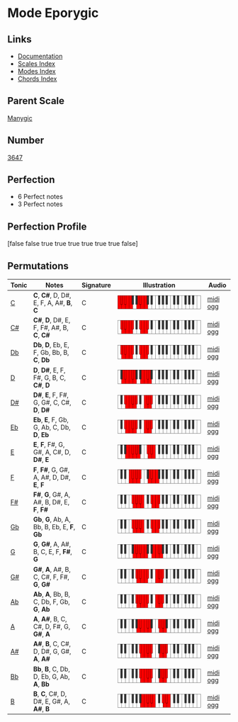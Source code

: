 # Mode Eporygic

## Links

- [Documentation](index.md)
- [Scales Index](Scales.md)
- [Modes Index](Modes.md)
- [Chords Index](Chords.md)

## Parent Scale

[Manygic](ScaleManygic.md)

## Number

[3647](https://ianring.com/musictheory/scales/3647)

## Perfection

- 6 Perfect notes
- 3 Perfect notes

## Perfection Profile

[false false true true true true true true false]

## Permutations

| Tonic | Notes | Signature | Illustration | Audio |
|-------|-------|-----------|--------------|-------|
| [C](ModeCNaturalEporygic.md) | **C**, **C#**, D, D#, E, F, A, A#, **B**, **C** | C | ![CNaturalEporygic](ModeCNaturalEporygic.png) | [midi](ModeCNaturalEporygic.mid) [ogg](ModeCNaturalEporygic.ogg) |
| [C#](ModeCSharpEporygic.md) | **C#**, **D**, D#, E, F, F#, A#, B, **C**, **C#** | C | ![CSharpEporygic](ModeCSharpEporygic.png) | [midi](ModeCSharpEporygic.mid) [ogg](ModeCSharpEporygic.ogg) |
| [Db](ModeDFlatEporygic.md) | **Db**, **D**, Eb, E, F, Gb, Bb, B, **C**, **Db** | C | ![DFlatEporygic](ModeDFlatEporygic.png) | [midi](ModeDFlatEporygic.mid) [ogg](ModeDFlatEporygic.ogg) |
| [D](ModeDNaturalEporygic.md) | **D**, **D#**, E, F, F#, G, B, C, **C#**, **D** | C | ![DNaturalEporygic](ModeDNaturalEporygic.png) | [midi](ModeDNaturalEporygic.mid) [ogg](ModeDNaturalEporygic.ogg) |
| [D#](ModeDSharpEporygic.md) | **D#**, **E**, F, F#, G, G#, C, C#, **D**, **D#** | C | ![DSharpEporygic](ModeDSharpEporygic.png) | [midi](ModeDSharpEporygic.mid) [ogg](ModeDSharpEporygic.ogg) |
| [Eb](ModeEFlatEporygic.md) | **Eb**, **E**, F, Gb, G, Ab, C, Db, **D**, **Eb** | C | ![EFlatEporygic](ModeEFlatEporygic.png) | [midi](ModeEFlatEporygic.mid) [ogg](ModeEFlatEporygic.ogg) |
| [E](ModeENaturalEporygic.md) | **E**, **F**, F#, G, G#, A, C#, D, **D#**, **E** | C | ![ENaturalEporygic](ModeENaturalEporygic.png) | [midi](ModeENaturalEporygic.mid) [ogg](ModeENaturalEporygic.ogg) |
| [F](ModeFNaturalEporygic.md) | **F**, **F#**, G, G#, A, A#, D, D#, **E**, **F** | C | ![FNaturalEporygic](ModeFNaturalEporygic.png) | [midi](ModeFNaturalEporygic.mid) [ogg](ModeFNaturalEporygic.ogg) |
| [F#](ModeFSharpEporygic.md) | **F#**, **G**, G#, A, A#, B, D#, E, **F**, **F#** | C | ![FSharpEporygic](ModeFSharpEporygic.png) | [midi](ModeFSharpEporygic.mid) [ogg](ModeFSharpEporygic.ogg) |
| [Gb](ModeGFlatEporygic.md) | **Gb**, **G**, Ab, A, Bb, B, Eb, E, **F**, **Gb** | C | ![GFlatEporygic](ModeGFlatEporygic.png) | [midi](ModeGFlatEporygic.mid) [ogg](ModeGFlatEporygic.ogg) |
| [G](ModeGNaturalEporygic.md) | **G**, **G#**, A, A#, B, C, E, F, **F#**, **G** | C | ![GNaturalEporygic](ModeGNaturalEporygic.png) | [midi](ModeGNaturalEporygic.mid) [ogg](ModeGNaturalEporygic.ogg) |
| [G#](ModeGSharpEporygic.md) | **G#**, **A**, A#, B, C, C#, F, F#, **G**, **G#** | C | ![GSharpEporygic](ModeGSharpEporygic.png) | [midi](ModeGSharpEporygic.mid) [ogg](ModeGSharpEporygic.ogg) |
| [Ab](ModeAFlatEporygic.md) | **Ab**, **A**, Bb, B, C, Db, F, Gb, **G**, **Ab** | C | ![AFlatEporygic](ModeAFlatEporygic.png) | [midi](ModeAFlatEporygic.mid) [ogg](ModeAFlatEporygic.ogg) |
| [A](ModeANaturalEporygic.md) | **A**, **A#**, B, C, C#, D, F#, G, **G#**, **A** | C | ![ANaturalEporygic](ModeANaturalEporygic.png) | [midi](ModeANaturalEporygic.mid) [ogg](ModeANaturalEporygic.ogg) |
| [A#](ModeASharpEporygic.md) | **A#**, **B**, C, C#, D, D#, G, G#, **A**, **A#** | C | ![ASharpEporygic](ModeASharpEporygic.png) | [midi](ModeASharpEporygic.mid) [ogg](ModeASharpEporygic.ogg) |
| [Bb](ModeBFlatEporygic.md) | **Bb**, **B**, C, Db, D, Eb, G, Ab, **A**, **Bb** | C | ![BFlatEporygic](ModeBFlatEporygic.png) | [midi](ModeBFlatEporygic.mid) [ogg](ModeBFlatEporygic.ogg) |
| [B](ModeBNaturalEporygic.md) | **B**, **C**, C#, D, D#, E, G#, A, **A#**, **B** | C | ![BNaturalEporygic](ModeBNaturalEporygic.png) | [midi](ModeBNaturalEporygic.mid) [ogg](ModeBNaturalEporygic.ogg) |
